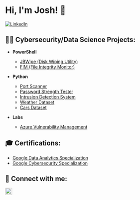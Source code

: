# Hi, I'm Josh! 👋
[![LinkedIn](https://img.shields.io/badge/LinkedIn-Cybersecurity%20Professional%2C%20Programmer-blue)](https://www.linkedin.com/in/joshua-baldwin81)

## 👨‍💻 Cybersecurity/Data Science Projects:

- **PowerShell**
  - [JBWipe (Disk Wiping Utility)](https://github.com/jb8250/jbwipe)
  - [FIM (File Integrity Monitor)](https://github.com/jb8250/fim)

- **Python**
  - [Port Scanner](https://github.com/jb8250/portscanner)
  - [Password Strength Tester](https://github.com/jb8250/passwordstrength)
  - [Intrusion Detection System](https://github.com/jb8250/ids)
  - [Weather Dataset](https://github.com/jb8250/pythonweather)
  - [Cars Dataset](https://github.com/jb8250/pythoncars)
- **Labs**
  - [Azure Vulnerability Management](https://github.com/jb8250/azurevuln)
    
## 🎓 Certifications:

- [Google Data Analytics Specialization](https://www.coursera.org/account/accomplishments/specialization/certificate/4VAVTQYA9X4S)
- [Google Cybersecurity Specialization](https://www.coursera.org/account/accomplishments/specialization/certificate/RFMLVESJ27ML)

## 🤳 Connect with me:

[<img align="left" alt="JoshMadakor | LinkedIn" width="22px" src="https://cdn.jsdelivr.net/npm/simple-icons@v3/icons/linkedin.svg" />][linkedin]

[linkedin]: https://www.linkedin.com/in/joshua-baldwin81


